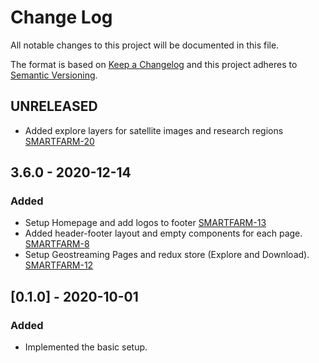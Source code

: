 # Change Log
All notable changes to this project will be documented in this file.

The format is based on [Keep a Changelog](http://keepachangelog.com/) 
and this project adheres to [Semantic Versioning](http://semver.org/).
## UNRELEASED

- Added explore layers for satellite images and research regions [SMARTFARM-20](https://opensource.ncsa.illinois.edu/jira/browse/SMARTFARM-20)

## 3.6.0 - 2020-12-14

### Added
- Setup Homepage and add logos to footer [SMARTFARM-13](https://opensource.ncsa.illinois.edu/jira/browse/SMARTFARM-13)
- Added header-footer layout and empty components for each page. [SMARTFARM-8](https://opensource.ncsa.illinois.edu/jira/browse/SMARTFARM-8)
- Setup Geostreaming Pages and redux store (Explore and Download).  [SMARTFARM-12](https://opensource.ncsa.illinois.edu/jira/browse/SMARTFARM-12)

## [0.1.0] - 2020-10-01
### Added
- Implemented the basic setup.
